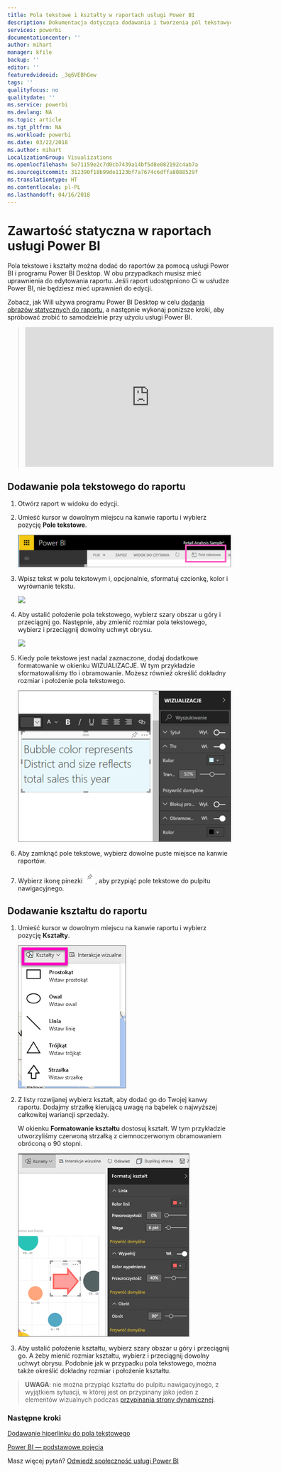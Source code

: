 ```yaml
---
title: Pola tekstowe i kształty w raportach usługi Power BI
description: Dokumentacja dotycząca dodawania i tworzenia pól tekstowych i kształtów w raporcie przy użyciu usługi Microsoft Power BI.
services: powerbi
documentationcenter: ''
author: mihart
manager: kfile
backup: ''
editor: ''
featuredvideoid: _3q6VEBhGew
tags: ''
qualityfocus: no
qualitydate: ''
ms.service: powerbi
ms.devlang: NA
ms.topic: article
ms.tgt_pltfrm: NA
ms.workload: powerbi
ms.date: 03/22/2018
ms.author: mihart
LocalizationGroup: Visualizations
ms.openlocfilehash: 5e71159e2c7d0cb7439a14bf5d8e082192c4ab7a
ms.sourcegitcommit: 312390f18b99de1123bf7a7674c6dffa8088529f
ms.translationtype: HT
ms.contentlocale: pl-PL
ms.lasthandoff: 04/16/2018
---
```

# <a name="static-content-in-power-bi-reports"></a>Zawartość statyczna w raportach usługi Power BI
Pola tekstowe i kształty można dodać do raportów za pomocą usługi Power BI i programu Power BI Desktop. W obu przypadkach musisz mieć uprawnienia do edytowania raportu. Jeśli raport udostępniono Ci w usłudze Power BI, nie będziesz mieć uprawnień do edycji. 

Zobacz, jak Will używa programu Power BI Desktop w celu [dodania obrazów statycznych do raportu](guided-learning/visualizations.yml#step-11), a następnie wykonaj poniższe kroki, aby spróbować zrobić to samodzielnie przy użyciu usługi Power BI.
> 
> <iframe width="560" height="315" src="https://www.youtube.com/embed/_3q6VEBhGew" frameborder="0" allowfullscreen></iframe>
> 

## <a name="add-a-text-box-to-a-report"></a>Dodawanie pola tekstowego do raportu
1. Otwórz raport w widoku do edycji.

2. Umieść kursor w dowolnym miejscu na kanwie raportu i wybierz pozycję **Pole tekstowe**.
   
   ![](media/power-bi-reports-add-text-and-shapes/pbi_textbox.png)
2. Wpisz tekst w polu tekstowym i, opcjonalnie, sformatuj czcionkę, kolor i wyrównanie tekstu. 
   
   ![](media/power-bi-reports-add-text-and-shapes/pbi_textbox2new.png)
3. Aby ustalić położenie pola tekstowego, wybierz szary obszar u góry i przeciągnij go. Następnie, aby zmienić rozmiar pola tekstowego, wybierz i przeciągnij dowolny uchwyt obrysu. 
   
   ![](media/power-bi-reports-add-text-and-shapes/textboxsmaller.gif)

4. Kiedy pole tekstowe jest nadal zaznaczone, dodaj dodatkowe formatowanie w okienku WIZUALIZACJE. W tym przykładzie sformatowaliśmy tło i obramowanie. Możesz również określić dokładny rozmiar i położenie pola tekstowego.  

   ![](media/power-bi-reports-add-text-and-shapes/power-bi-borders.png)

5. Aby zamknąć pole tekstowe, wybierz dowolne puste miejsce na kanwie raportów. 

5. Wybierz ikonę pinezki ![](media/power-bi-reports-add-text-and-shapes/pbi_pintile.png), aby przypiąć pole tekstowe do pulpitu nawigacyjnego. 

## <a name="add-a-shape-to-a-report"></a>Dodawanie kształtu do raportu
1. Umieść kursor w dowolnym miejscu na kanwie raportu i wybierz pozycję **Kształty**.
   
   ![](media/power-bi-reports-add-text-and-shapes/power-bi-shapes.png)
2. Z listy rozwijanej wybierz kształt, aby dodać go do Twojej kanwy raportu. Dodajmy strzałkę kierującą uwagę na bąbelek o najwyższej całkowitej wariancji sprzedaży. 
   
   W okienku **Formatowanie kształtu** dostosuj kształt. W tym przykładzie utworzyliśmy czerwoną strzałką z ciemnoczerwonym obramowaniem obróconą o 90 stopni.
   
   ![](media/power-bi-reports-add-text-and-shapes/power-bi-arrrow.png)
3. Aby ustalić położenie kształtu, wybierz szary obszar u góry i przeciągnij go. A żeby mienić rozmiar kształtu, wybierz i przeciągnij dowolny uchwyt obrysu. Podobnie jak w przypadku pola tekstowego, można także określić dokładny rozmiar i położenie kształtu.

> **UWAGA**: nie można przypiąć kształtu do pulpitu nawigacyjnego, z wyjątkiem sytuacji, w której jest on przypinany jako jeden z elementów wizualnych podczas [przypinania strony dynamicznej](service-dashboard-pin-live-tile-from-report.md). 
> 
> 

### <a name="next-steps"></a>Następne kroki
[Dodawanie hiperlinku do pola tekstowego](service-add-hyperlink-to-text-box.md)

[Power BI — podstawowe pojęcia](service-basic-concepts.md)

Masz więcej pytań? [Odwiedź społeczność usługi Power BI](http://community.powerbi.com/)
